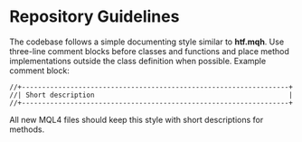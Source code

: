 # Repository Guidelines

The codebase follows a simple documenting style similar to **htf.mqh**.
Use three-line comment blocks before classes and functions and
place method implementations outside the class definition when possible.
Example comment block:
```mq4
//+------------------------------------------------------------------+
//| Short description                                                |
//+------------------------------------------------------------------+
```
All new MQL4 files should keep this style with short descriptions for
methods.
